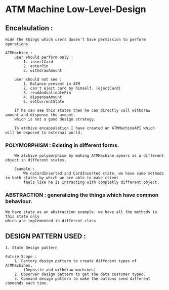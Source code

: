 # ATM Machine Low-Level-Design

## Encalsulation :
```agsl
Hide the things which users dosen't have permission to perform operations.

ATMMachine :
    user should perform only :
        1. insertCard
        2. enterPin
        3. withdrawAmount
        
    user should not see :
        1. Balance present in ATM
        2. can't eject card by himself. (ejectCard)
        3. readAndvalidatePin
        4. dispenseAmount
        5. setCurrentState
        
    if he can see this states then he can directly call withdraw amount and dispense the amount.
    which is not a good design strategy.
    
    To atchive encapsulation I have created an ATMMachineAPI which will be exposed to external world.
```

### POLYMORPHISM : Existing in different forms.
```agsl
    We atchive polymorphism by making ATMMachine apears as a different object in different states.
    
    Example : 
        We noCardInserted and CardInserted state, we have same methods in both states by which we are able to make client
        feels like he is intracting with completly different object.
```

### ABSTRACTION : generalizing the things which have common behaviour.
```agsl
We have state as an abstraction example. we have all the methods in this state only
which are implemented in different class
```

## DESIGN PATTERN USED :
```agsl
1. State Design pattern

Future Scope :
    1. Factory design pattern to create different types of ATMMachines.
        (Deposite and withdraw machines)
    2. Observer design pattern to get the data customer typed.
    3. Command design pattern to make the buttons send different commands each time.
```